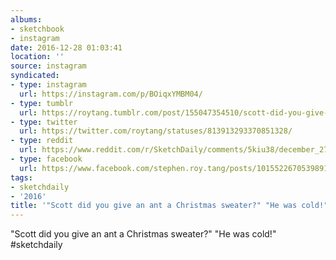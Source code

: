 ```yaml
---
albums:
- sketchbook
- instagram
date: 2016-12-28 01:03:41
location: ''
source: instagram
syndicated:
- type: instagram
  url: https://instagram.com/p/BOiqxYMBM04/
- type: tumblr
  url: https://roytang.tumblr.com/post/155047354510/scott-did-you-give-an-ant-a-christmas-sweater
- type: twitter
  url: https://twitter.com/roytang/statuses/813913293370851328/
- type: reddit
  url: https://www.reddit.com/r/SketchDaily/comments/5kiu38/december_27th_knitting/dbp672y/
- type: facebook
  url: https://www.facebook.com/stephen.roy.tang/posts/10155226705398912
tags:
- sketchdaily
- '2016'
title: '"Scott did you give an ant a Christmas sweater?" "He was cold!" '
---
```


"Scott did you give an ant a Christmas sweater?" "He was cold!" #sketchdaily